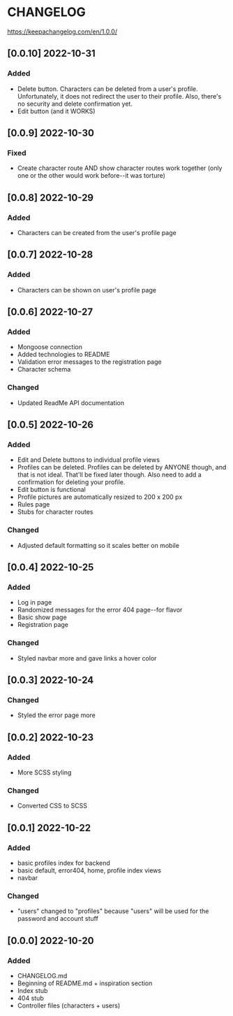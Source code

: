# CHANGELOG 
https://keepachangelog.com/en/1.0.0/

## [0.0.10] 2022-10-31
### Added
* Delete button. Characters can be deleted from a user's profile. Unfortunately, it does not redirect the user to their profile. Also, there's no security and delete confirmation yet. 
* Edit button (and it WORKS)

## [0.0.9] 2022-10-30
### Fixed
* Create character route AND show character routes work together (only one or the other would work before--it was torture)

## [0.0.8] 2022-10-29
### Added
* Characters can be created from the user's profile page

## [0.0.7] 2022-10-28
### Added
* Characters can be shown on user's profile page

## [0.0.6] 2022-10-27
### Added
* Mongoose connection
* Added technologies to README
* Validation error messages to the registration page
* Character schema

### Changed
* Updated ReadMe API documentation

## [0.0.5] 2022-10-26
### Added
* Edit and Delete buttons to individual profile views
* Profiles can be deleted. Profiles can be deleted by ANYONE though, and that is not ideal. That'll be fixed later though. Also need to add a confirmation for deleting your profile. 
* Edit button is functional
* Profile pictures are automatically resized to 200 x 200 px
* Rules page
* Stubs for character routes

### Changed
* Adjusted default formatting so it scales better on mobile

## [0.0.4] 2022-10-25
### Added
* Log in page
* Randomized messages for the error 404 page--for flavor
* Basic show page
* Registration page

### Changed
* Styled navbar more and gave links a hover color

## [0.0.3] 2022-10-24
### Changed 
* Styled the error page more

## [0.0.2] 2022-10-23
### Added
* More SCSS styling

### Changed 
* Converted CSS to SCSS

## [0.0.1] 2022-10-22
### Added
* basic profiles index for backend
* basic default, error404, home, profile index views
* navbar

### Changed
* "users" changed to "profiles" because "users" will be used for the password and account stuff

## [0.0.0] 2022-10-20
### Added
* CHANGELOG.md
* Beginning of README.md + inspiration section
* Index stub
* 404 stub
* Controller files (characters + users)